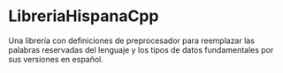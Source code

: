 # LibreriaHispanaCpp
Una librería con definiciones de preprocesador para reemplazar las palabras reservadas del lenguaje y los tipos de datos fundamentales por sus versiones en español.  
